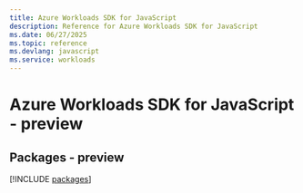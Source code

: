 ```yaml
---
title: Azure Workloads SDK for JavaScript
description: Reference for Azure Workloads SDK for JavaScript
ms.date: 06/27/2025
ms.topic: reference
ms.devlang: javascript
ms.service: workloads
---
```

# Azure Workloads SDK for JavaScript - preview
## Packages - preview
[!INCLUDE [packages](workloads-index.md)]